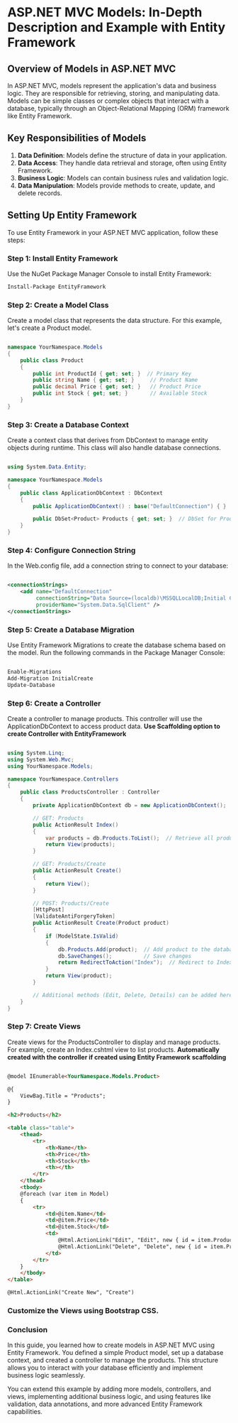 # ASP.NET MVC Models: In-Depth Description and Example with Entity Framework

## Overview of Models in ASP.NET MVC

In ASP.NET MVC, models represent the application's data and business logic. They are responsible for retrieving, storing, and manipulating data. Models can be simple classes or complex objects that interact with a database, typically through an Object-Relational Mapping (ORM) framework like Entity Framework.

## Key Responsibilities of Models

1. **Data Definition**: Models define the structure of data in your application.
2. **Data Access**: They handle data retrieval and storage, often using Entity Framework.
3. **Business Logic**: Models can contain business rules and validation logic.
4. **Data Manipulation**: Models provide methods to create, update, and delete records.

## Setting Up Entity Framework

To use Entity Framework in your ASP.NET MVC application, follow these steps:

### Step 1: Install Entity Framework

Use the NuGet Package Manager Console to install Entity Framework:

```bash
Install-Package EntityFramework
```
### Step 2: Create a Model Class
Create a model class that represents the data structure. For this example, let's create a Product model.

```csharp

namespace YourNamespace.Models
{
    public class Product
    {
        public int ProductId { get; set; }  // Primary Key
        public string Name { get; set; }     // Product Name
        public decimal Price { get; set; }   // Product Price
        public int Stock { get; set; }       // Available Stock
    }
}
```

### Step 3: Create a Database Context
Create a context class that derives from DbContext to manage entity objects during runtime. This class will also handle database connections.

```csharp

using System.Data.Entity;

namespace YourNamespace.Models
{
    public class ApplicationDbContext : DbContext
    {
        public ApplicationDbContext() : base("DefaultConnection") { }

        public DbSet<Product> Products { get; set; }  // DbSet for Products
    }
}
```
### Step 4: Configure Connection String
In the Web.config file, add a connection string to connect to your database:

```xml

<connectionStrings>
    <add name="DefaultConnection" 
         connectionString="Data Source=(localdb)\MSSQLLocalDB;Initial Catalog=YourDatabaseName;Integrated Security=True;" 
         providerName="System.Data.SqlClient" />
</connectionStrings>
```

### Step 5: Create a Database Migration
Use Entity Framework Migrations to create the database schema based on the model. Run the following commands in the Package Manager Console:

```bash

Enable-Migrations
Add-Migration InitialCreate
Update-Database
```
### Step 6: Create a Controller
Create a controller to manage products. This controller will use the ApplicationDbContext to access product data.
**Use Scaffolding option to create Controller with EntityFramework**
```csharp

using System.Linq;
using System.Web.Mvc;
using YourNamespace.Models;

namespace YourNamespace.Controllers
{
    public class ProductsController : Controller
    {
        private ApplicationDbContext db = new ApplicationDbContext();

        // GET: Products
        public ActionResult Index()
        {
            var products = db.Products.ToList();  // Retrieve all products
            return View(products);
        }

        // GET: Products/Create
        public ActionResult Create()
        {
            return View();
        }

        // POST: Products/Create
        [HttpPost]
        [ValidateAntiForgeryToken]
        public ActionResult Create(Product product)
        {
            if (ModelState.IsValid)
            {
                db.Products.Add(product);  // Add product to the database
                db.SaveChanges();          // Save changes
                return RedirectToAction("Index");  // Redirect to Index
            }
            return View(product);
        }

        // Additional methods (Edit, Delete, Details) can be added here as needed.
    }
}
```
### Step 7: Create Views
Create views for the ProductsController to display and manage products. For example, create an Index.cshtml view to list products. **Automatically created with the controller if created using Entity Framework scaffolding**

```html

@model IEnumerable<YourNamespace.Models.Product>

@{
    ViewBag.Title = "Products";
}

<h2>Products</h2>

<table class="table">
    <thead>
        <tr>
            <th>Name</th>
            <th>Price</th>
            <th>Stock</th>
            <th></th>
        </tr>
    </thead>
    <tbody>
    @foreach (var item in Model)
    {
        <tr>
            <td>@item.Name</td>
            <td>@item.Price</td>
            <td>@item.Stock</td>
            <td>
                @Html.ActionLink("Edit", "Edit", new { id = item.ProductId }) |
                @Html.ActionLink("Delete", "Delete", new { id = item.ProductId })
            </td>
        </tr>
    }
    </tbody>
</table>

@Html.ActionLink("Create New", "Create")
```

### Customize the Views using Bootstrap CSS.

### Conclusion
In this guide, you learned how to create models in ASP.NET MVC using Entity Framework. You defined a simple Product model, set up a database context, and created a controller to manage the products. This structure allows you to interact with your database efficiently and implement business logic seamlessly.

You can extend this example by adding more models, controllers, and views, implementing additional business logic, and using features like validation, data annotations, and more advanced Entity Framework capabilities.

